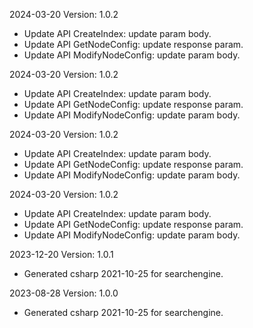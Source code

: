 2024-03-20 Version: 1.0.2
- Update API CreateIndex: update param body.
- Update API GetNodeConfig: update response param.
- Update API ModifyNodeConfig: update param body.


2024-03-20 Version: 1.0.2
- Update API CreateIndex: update param body.
- Update API GetNodeConfig: update response param.
- Update API ModifyNodeConfig: update param body.


2024-03-20 Version: 1.0.2
- Update API CreateIndex: update param body.
- Update API GetNodeConfig: update response param.
- Update API ModifyNodeConfig: update param body.


2024-03-20 Version: 1.0.2
- Update API CreateIndex: update param body.
- Update API GetNodeConfig: update response param.
- Update API ModifyNodeConfig: update param body.


2023-12-20 Version: 1.0.1
- Generated csharp 2021-10-25 for searchengine.

2023-08-28 Version: 1.0.0
- Generated csharp 2021-10-25 for searchengine.

